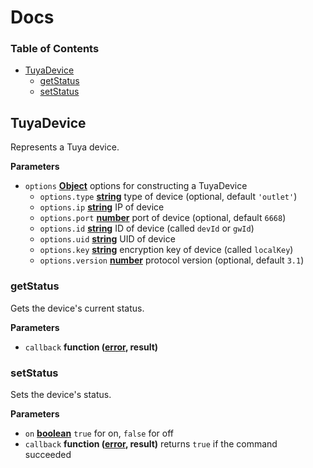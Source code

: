 Docs 
=========
<!-- Generated by documentation.js. Update this documentation by updating the source code. -->

### Table of Contents

-   [TuyaDevice](#tuyadevice)
    -   [getStatus](#getstatus)
    -   [setStatus](#setstatus)

## TuyaDevice

Represents a Tuya device.

**Parameters**

-   `options` **[Object](https://developer.mozilla.org/en-US/docs/Web/JavaScript/Reference/Global_Objects/Object)** options for constructing a TuyaDevice
    -   `options.type` **[string](https://developer.mozilla.org/en-US/docs/Web/JavaScript/Reference/Global_Objects/String)** type of device (optional, default `'outlet'`)
    -   `options.ip` **[string](https://developer.mozilla.org/en-US/docs/Web/JavaScript/Reference/Global_Objects/String)** IP of device
    -   `options.port` **[number](https://developer.mozilla.org/en-US/docs/Web/JavaScript/Reference/Global_Objects/Number)** port of device (optional, default `6668`)
    -   `options.id` **[string](https://developer.mozilla.org/en-US/docs/Web/JavaScript/Reference/Global_Objects/String)** ID of device (called `devId` or `gwId`)
    -   `options.uid` **[string](https://developer.mozilla.org/en-US/docs/Web/JavaScript/Reference/Global_Objects/String)** UID of device
    -   `options.key` **[string](https://developer.mozilla.org/en-US/docs/Web/JavaScript/Reference/Global_Objects/String)** encryption key of device (called `localKey`)
    -   `options.version` **[number](https://developer.mozilla.org/en-US/docs/Web/JavaScript/Reference/Global_Objects/Number)** protocol version (optional, default `3.1`)

### getStatus

Gets the device's current status.

**Parameters**

-   `callback` **function ([error](https://developer.mozilla.org/en-US/docs/Web/JavaScript/Reference/Global_Objects/Error), result)** 

### setStatus

Sets the device's status.

**Parameters**

-   `on` **[boolean](https://developer.mozilla.org/en-US/docs/Web/JavaScript/Reference/Global_Objects/Boolean)** `true` for on, `false` for off
-   `callback` **function ([error](https://developer.mozilla.org/en-US/docs/Web/JavaScript/Reference/Global_Objects/Error), result)** returns `true` if the command succeeded
